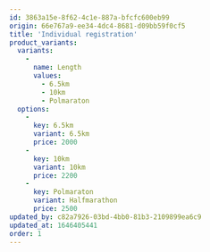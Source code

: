 ```yaml
---
id: 3863a15e-8f62-4c1e-887a-bfcfc600eb99
origin: 66e767a9-ee34-4dc4-8681-d09bb59f0cf5
title: 'Individual registration'
product_variants:
  variants:
    -
      name: Length
      values:
        - 6.5km
        - 10km
        - Polmaraton
  options:
    -
      key: 6.5km
      variant: 6.5km
      price: 2000
    -
      key: 10km
      variant: 10km
      price: 2200
    -
      key: Polmaraton
      variant: Halfmarathon
      price: 2500
updated_by: c82a7926-03bd-4bb0-81b3-2109899ea6c9
updated_at: 1646405441
order: 1
---
```

